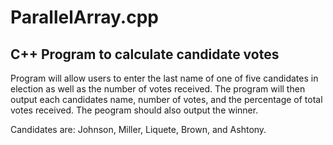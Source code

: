 # ParallelArray.cpp

## C++ Program to calculate candidate votes

Program will allow users to enter the last name of one of five candidates in election as well as the number of votes received. The program will then output each candidates name, number of votes, and the percentage of total votes received. The peogram should also output the winner.

Candidates are: Johnson, Miller, Liquete, Brown, and Ashtony.